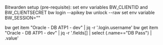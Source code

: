 Bitwarden setup (pre-requisite):
set env variables BW_CLIENTID and BW_CLIENTSECRET
bw login --apikey
bw unlock --raw
set env variable BW_SESSION=""

bw get item "Oracle - DB ATP1 - dev" | jq -r '.login.username'
bw get item "Oracle - DB ATP1 - dev" | jq -r '.fields[] | select (.name=="DB Pass") | .value'

